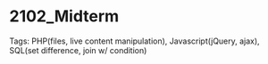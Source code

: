 # 2102_Midterm
Tags: PHP(files, live content manipulation), Javascript(jQuery, ajax), SQL(set difference, join w/ condition)
